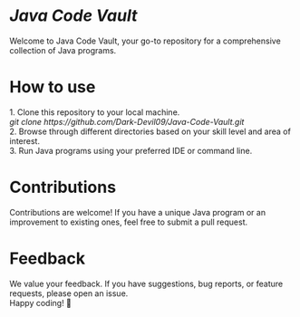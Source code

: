 <h1>
<i>Java Code Vault</i>
</h1>
<p> Welcome to Java Code Vault, your go-to repository for a comprehensive collection of Java programs.</>
<h1>How to use</h1>
<p> 1. Clone this repository to your local machine.
<br>   <i>git clone https://github.com/Dark-Devil09/Java-Code-Vault.git</i> 
<br>2. Browse through different directories based on your skill level and area of interest.
<br>3. Run Java programs using your preferred IDE or command line.
</p>
<h1>Contributions</h1>
<p>Contributions are welcome! If you have a unique Java program or an improvement to existing ones, feel free to submit a pull request.</p>
<h1>Feedback</h1>
<p>We value your feedback. If you have suggestions, bug reports, or feature requests, please open an issue.
<br>
Happy coding! 🚀</p>
